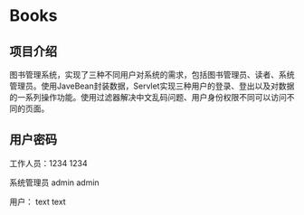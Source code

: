 # Books

## 项目介绍

图书管理系统，实现了三种不同用户对系统的需求，包括图书管理员、读者、系统管理员。使用JaveBean封装数据，Servlet实现三种用户的登录、登出以及对数据的一系列操作功能。使用过滤器解决中文乱码问题、用户身份权限不同可以访问不同的页面。

## 用户密码

工作人员：1234     1234

系统管理员 admin admin

用户： text      text